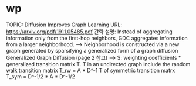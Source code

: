# wp

TOPIC: Diffusion Improves Graph Learning
URL: https://arxiv.org/pdf/1911.05485.pdf
간략 설명: Instead of aggregating information only from the first-hop neighbors, GDC aggregates information from a larger neighborhood. —> Neighborhood is constructed via a new graph generated by sparsifying a generalized form of a graph diffusion
Generalized Graph Diffusion (page 2 참고) —> S:
  weighting coefficients * generalized transition matrix T.
  T in an undirected graph include the random walk transition matrix T_rw = A * D^-1
  T of symmetric transition matrx T_sym = D^-1/2 * A * D^-1/2